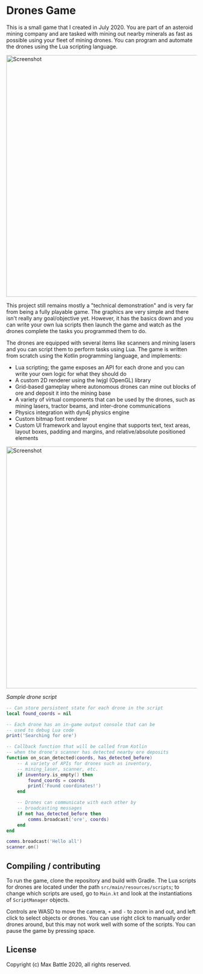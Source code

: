 # Drones Game

This is a small game that I created in July 2020. You are part of an asteroid mining company and are tasked with mining
out nearby minerals as fast as possible using your fleet of mining drones. You can program and automate the drones using
the Lua scripting language.

<img alt="Screenshot" src="https://user-images.githubusercontent.com/40149823/101296125-59e3b380-37e7-11eb-94d6-9ec32696c2eb.png" width="640" />

This project still remains mostly a "technical demonstration" and is very far from being a fully playable game. The graphics
are very simple and there isn't really any goal/objective yet. However, it
has the basics down and you can write your own lua scripts then launch the game and watch as the drones complete the tasks
you programmed them to do.

The drones are equipped with several items like scanners and mining lasers and you can script them to perform
tasks using Lua. The game is written from scratch using the Kotlin programming language, and implements:

* Lua scripting; the game exposes an API for each drone and you can write your own logic for what they should do
* A custom 2D renderer using the lwjgl (OpenGL) library
* Grid-based gameplay where autonomous drones can mine out blocks of ore and deposit it into the mining base
* A variety of virtual components that can be used by the drones, such as mining lasers, tractor beams, and inter-drone
  communications
* Physics integration with dyn4j physics engine
* Custom bitmap font renderer 
* Custom UI framework and layout engine that supports text, text areas, layout boxes, padding and margins, and relative/absolute
  positioned elements

<img alt="Screenshot" src="https://user-images.githubusercontent.com/40149823/101296179-a5965d00-37e7-11eb-8432-610879ad9e37.png" width="640" />

*Sample drone script*
```lua
-- Can store persistent state for each drone in the script
local found_coords = nil

-- Each drone has an in-game output console that can be
-- used to debug Lua code
print('Searching for ore')

-- Callback function that will be called from Kotlin
-- when the drone's scanner has detected nearby ore deposits
function on_scan_detected(coords, has_detected_before)
    -- A variety of APIs for drones such as inventory,
    -- mining_laser, scanner, etc.
    if inventory.is_empty() then
        found_coords = coords
        print('Found coordinates!')
    end

    -- Drones can communicate with each other by
    -- broadcasting messages
    if not has_detected_before then
        comms.broadcast('ore', coords)
    end
end

comms.broadcast('Hello all')
scanner.on()
```

## Compiling / contributing

To run the game, clone the repository and build with Gradle. The Lua scripts for drones are located under the path `src/main/resources/scripts`;
to change which scripts are used, go to `Main.kt` and look at the instantiations of `ScriptManager` objects.

Controls are WASD to move the camera, `+` and `-` to zoom in and out, and left click to select objects or drones. You
can use right click to manually order drones around, but this may not work well with some of the scripts. You can pause
the game by pressing space.

## License

Copyright (c) Max Battle 2020, all rights reserved.
